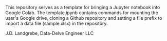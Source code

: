 This repository serves as a template for bringing a Jupyter notebook into Google Colab. The template.ipynb contains commands for mounting the user's Google drive, cloning a Github repository and setting a file prefix to import a data file (sample.xlsx) in the repository.

J.D. Landgrebe,
Data-Delve Engineer LLC

